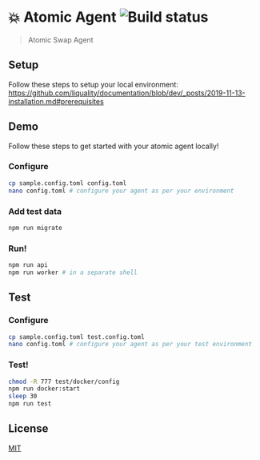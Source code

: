 # 💥 Atomic Agent ![Build status](https://github.com/liquality/agent/workflows/Test,%20publish%20&%20deploy/badge.svg)

> Atomic Swap Agent

## Setup

Follow these steps to setup your local environment: https://github.com/liquality/documentation/blob/dev/_posts/2019-11-13-installation.md#prerequisites

## Demo

Follow these steps to get started with your atomic agent locally!

### Configure

```bash
cp sample.config.toml config.toml
nano config.toml # configure your agent as per your environment
```

### Add test data

```bash
npm run migrate
```

### Run!

```bash
npm run api
npm run worker # in a separate shell
```

## Test

### Configure

```bash
cp sample.config.toml test.config.toml
nano config.toml # configure your agent as per your test environment
```

### Test!

```bash
chmod -R 777 test/docker/config
npm run docker:start
sleep 30
npm run test
```

## License

[MIT](./LICENSE.md)
